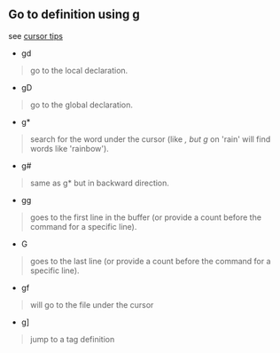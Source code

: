 ## Go to definition using g

see [cursor tips](http://vim.wikia.com/wiki/Go_to_definition_using_g)

* gd

>go to the local declaration.
* gD 
>go to the global declaration.
    
* g* 
>search for the word under the cursor (like *, but g* on 'rain' will find words like 'rainbow').
* g# 
>same as g* but in backward direction.
    
* gg 
>goes to the first line in the buffer (or provide a count before the command for a specific line).
* G 
>goes to the last line (or provide a count before the command for a specific line). 

* gf 
>will go to the file under the cursor
    
* g] 
>jump to a tag definition 
